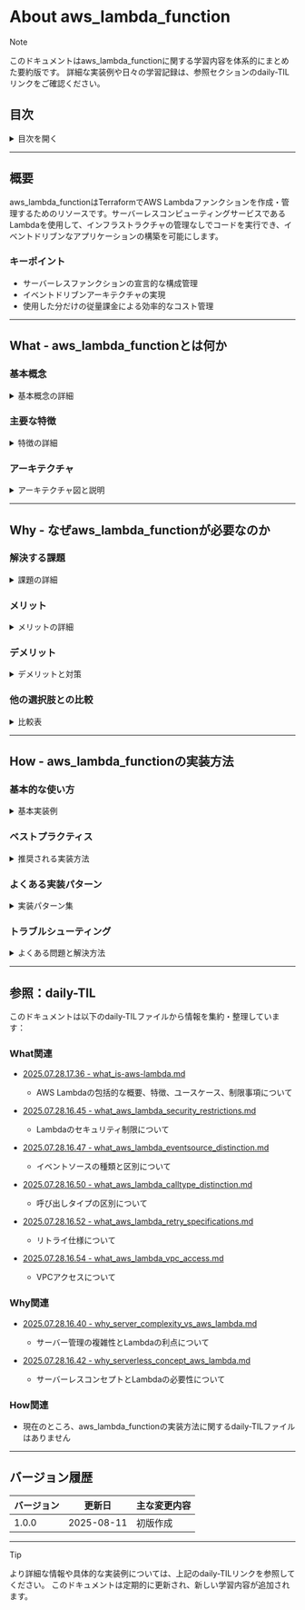 # About aws_lambda_function
<!-- このファイルはaws_lambda_functionに関する包括的な知識をまとめたものです -->
<!-- daily-TILから重要な内容を抽出・整理し、体系的にまとめています -->

> [!NOTE]
> このドキュメントはaws_lambda_functionに関する学習内容を体系的にまとめた要約版です。
> 詳細な実装例や日々の学習記録は、参照セクションのdaily-TILリンクをご確認ください。

## 目次

<details>
<summary>目次を開く</summary>

- [About aws_lambda_function](#about-aws_lambda_function)
  - [目次](#目次)
  - [概要](#概要)
    - [キーポイント](#キーポイント)
  - [What - aws_lambda_functionとは何か](#what---aws_lambda_functionとは何か)
    - [基本概念](#基本概念)
      - [定義](#定義)
      - [構成要素](#構成要素)
    - [主要な特徴](#主要な特徴)
    - [アーキテクチャ](#アーキテクチャ)
      - [レイヤー構成](#レイヤー構成)
      - [データフロー](#データフロー)
  - [Why - なぜaws_lambda_functionが必要なのか](#why---なぜaws_lambda_functionが必要なのか)
    - [解決する課題](#解決する課題)
      - [従来の問題点](#従来の問題点)
      - [aws_lambda_functionによる解決策](#aws_lambda_functionによる解決策)
    - [メリット](#メリット)
      - [ビジネス面のメリット](#ビジネス面のメリット)
      - [技術面のメリット](#技術面のメリット)
    - [デメリット](#デメリット)
    - [他の選択肢との比較](#他の選択肢との比較)
  - [How - aws_lambda_functionの実装方法](#how---aws_lambda_functionの実装方法)
    - [基本的な使い方](#基本的な使い方)
      - [セットアップ](#セットアップ)
      - [基本的な実装](#基本的な実装)
      - [実行例](#実行例)
    - [ベストプラクティス](#ベストプラクティス)
      - [1. コールドスタート対策](#1-コールドスタート対策)
      - [2. セキュアな環境変数管理](#2-セキュアな環境変数管理)
      - [3. 適切なエラーハンドリング](#3-適切なエラーハンドリング)
    - [よくある実装パターン](#よくある実装パターン)
      - [パターン1: API バックエンド](#パターン1-api-バックエンド)
      - [パターン2: S3イベント処理](#パターン2-s3イベント処理)
      - [パターン3: 定期実行バッチ](#パターン3-定期実行バッチ)
    - [トラブルシューティング](#トラブルシューティング)
      - [エラー1: InvalidParameterValueException](#エラー1-invalidparametervalueexception)
      - [エラー2: ResourceConflictException](#エラー2-resourceconflictexception)
      - [エラー3: CodeStorageExceededException](#エラー3-codestorageexceededexception)
  - [参照：daily-TIL](#参照daily-til)
    - [What関連](#what関連)
    - [Why関連](#why関連)
    - [How関連](#how関連)
  - [バージョン履歴](#バージョン履歴)

</details>

---

## 概要

aws_lambda_functionはTerraformでAWS Lambdaファンクションを作成・管理するためのリソースです。サーバーレスコンピューティングサービスであるLambdaを使用して、インフラストラクチャの管理なしでコードを実行でき、イベントドリブンなアプリケーションの構築を可能にします。

### キーポイント

- サーバーレスファンクションの宣言的な構成管理
- イベントドリブンアーキテクチャの実現
- 使用した分だけの従量課金による効率的なコスト管理

---

## What - aws_lambda_functionとは何か

### 基本概念

<details>
<summary>基本概念の詳細</summary>

aws_lambda_functionリソースは、AWS Lambda関数をTerraformで管理するためのリソースタイプです。サーバーのプロビジョニングや管理なしでコードを実行でき、必要な時にのみ起動して処理を行うサーバーレスコンピューティングを実現します。

#### 定義

aws_lambda_functionは、イベントに応答してコードを実行するサーバーレス関数を定義するTerraformリソースです。様々なAWSサービスやHTTPリクエストをトリガーとして、自動的にスケールしながらコードを実行します。

#### 構成要素

1. **関数コード**
   - 実行するアプリケーションロジック

2. **ランタイム環境**
   - Node.js、Python、Java、Go等のサポート

3. **実行設定**
   - メモリ、タイムアウト、環境変数など

</details>

### 主要な特徴

<details>
<summary>特徴の詳細</summary>

1. **自動スケーリング**
   - 同時実行数に基づいて自動的にスケール
   - 利点: トラフィックに応じた柔軟な対応

2. **イベントドリブン実行**
   - 多様なトリガーによる自動実行
   - 利点: リアクティブなアプリケーション構築

3. **従量課金モデル**
   - 実行時間とメモリ使用量に基づく課金
   - 利点: アイドル時のコストゼロ

</details>

### アーキテクチャ

<details>
<summary>アーキテクチャ図と説明</summary>

```mermaid
graph TB
    subgraph "Lambda Function Architecture"
        subgraph "Event Sources"
            API[API Gateway]
            S3[S3 Bucket]
            SQS[SQS Queue]
            Schedule[EventBridge Schedule]
            DDB[DynamoDB Streams]
        end
        
        subgraph "Lambda Service"
            LambdaFunc[Lambda Function]
            Runtime[Runtime Environment]
            Handler[Handler Code]
            
            subgraph "Configuration"
                Memory[Memory: 128MB-10GB]
                Timeout[Timeout: 1s-15min]
                EnvVars[Environment Variables]
                Layers[Lambda Layers]
            end
        end
        
        subgraph "Security"
            ExecutionRole[Execution Role]
            KMS[KMS Encryption]
            VPC[VPC Config]
        end
        
        subgraph "Destinations"
            CloudWatch[CloudWatch Logs]
            DLQ[Dead Letter Queue]
            Destinations[Event Destinations]
        end
    end
    
    API -->|Sync| LambdaFunc
    S3 -->|Async| LambdaFunc
    SQS -->|Poll| LambdaFunc
    Schedule -->|Trigger| LambdaFunc
    DDB -->|Stream| LambdaFunc
    
    LambdaFunc --> Runtime
    Runtime --> Handler
    
    ExecutionRole --> LambdaFunc
    KMS --> EnvVars
    VPC --> LambdaFunc
    
    LambdaFunc --> CloudWatch
    LambdaFunc -->|Failed| DLQ
    LambdaFunc -->|Success/Failure| Destinations
    
    style LambdaFunc fill:#FFE4B5
    style ExecutionRole fill:#90EE90
    style Handler fill:#87CEEB
```

#### レイヤー構成

- **イベントソース層**: 関数をトリガーする各種サービス
- **Lambda実行層**: 関数の実行環境と設定
- **セキュリティ層**: IAMロールとネットワーク設定

#### データフロー

1. イベントソースから関数がトリガーされる
2. Lambda実行環境でコードが実行される
3. 結果がCloudWatchログや宛先に送信される

</details>

---

## Why - なぜaws_lambda_functionが必要なのか

### 解決する課題

<details>
<summary>課題の詳細</summary>

#### 従来の問題点

1. **サーバー管理の負担**
   - 影響: インフラ管理に時間とリソースが必要
   - 例: EC2インスタンスのパッチ適用やスケーリング

2. **リソースの無駄**
   - 影響: アイドル時もコストが発生
   - 例: 夜間や週末の低トラフィック時

#### aws_lambda_functionによる解決策

- サーバーレスによるインフラ管理の削減
- 使用時のみの課金による効率的なコスト管理
- 自動スケーリングによる柔軟な対応

</details>

### メリット

<details>
<summary>メリットの詳細</summary>

#### ビジネス面のメリット

1. **コスト削減**
   - アイドル時のコストがゼロ
   - 100万リクエストまで無料枠

2. **生産性向上**
   - インフラ管理が不要
   - 開発に集中可能

3. **市場投入時間の短縮**
   - 迅速なデプロイメント
   - プロトタイピングの高速化

#### 技術面のメリット

1. **高可用性**
   - マルチAZ自動レプリケーション
   - 自動フェイルオーバー

2. **柔軟な統合**
   - 多数のAWSサービスとの連携
   - イベントドリブンアーキテクチャ

</details>

### デメリット

<details>
<summary>デメリットと対策</summary>

| デメリット | 影響 | 対策 |
|-----------|------|------|
| コールドスタート | 初回実行の遅延 | プロビジョンドコンカレンシー使用 |
| 実行時間制限 | 15分まで | 長時間処理はStep Functionsで分割 |
| ベンダーロックイン | AWS依存 | 標準的なランタイムとコード設計 |

</details>

### 他の選択肢との比較

<details>
<summary>比較表</summary>

| 項目 | Lambda | EC2 | Fargate |
|------|--------|-----|---------|
| 管理負荷 | なし | 高い | 中程度 |
| 起動時間 | ミリ秒 | 分単位 | 秒〜分 |
| 課金 | 使用時のみ | 常時 | タスク実行時 |
| 実行時間 | 最大15分 | 無制限 | 無制限 |

</details>

---

## How - aws_lambda_functionの実装方法

### 基本的な使い方

<details>
<summary>基本実装例</summary>

#### セットアップ

```hcl
# プロバイダーの設定
terraform {
  required_providers {
    aws = {
      source  = "hashicorp/aws"
      version = "~> 5.0"
    }
  }
}

provider "aws" {
  region = "ap-northeast-1"
}
```

#### 基本的な実装

```hcl
# Lambda関数のコードをZIP化
data "archive_file" "lambda_zip" {
  type        = "zip"
  source_dir  = "${path.module}/lambda_function"
  output_path = "${path.module}/lambda_function.zip"
}

# IAM実行ロール
resource "aws_iam_role" "lambda_role" {
  name = "${var.project_name}-lambda-role"

  assume_role_policy = jsonencode({
    Version = "2012-10-17"
    Statement = [{
      Action = "sts:AssumeRole"
      Effect = "Allow"
      Principal = {
        Service = "lambda.amazonaws.com"
      }
    }]
  })
}

# 基本的な実行ポリシーをアタッチ
resource "aws_iam_role_policy_attachment" "lambda_logs" {
  role       = aws_iam_role.lambda_role.name
  policy_arn = "arn:aws:iam::aws:policy/service-role/AWSLambdaBasicExecutionRole"
}

# Lambda関数
resource "aws_lambda_function" "example" {
  filename         = data.archive_file.lambda_zip.output_path
  function_name    = "${var.project_name}-function"
  role            = aws_iam_role.lambda_role.arn
  handler         = "index.handler"
  source_code_hash = data.archive_file.lambda_zip.output_base64sha256
  runtime         = "python3.9"
  memory_size     = 256
  timeout         = 60

  environment {
    variables = {
      ENVIRONMENT = var.environment
      LOG_LEVEL   = "INFO"
    }
  }

  tags = {
    Name        = "${var.project_name}-lambda"
    Environment = var.environment
  }
}
```

#### 実行例

```bash
# 初期化
terraform init

# 計画の確認
terraform plan

# 適用
terraform apply

# 関数のテスト実行
aws lambda invoke --function-name example-function output.json
```

</details>

### ベストプラクティス

<details>
<summary>推奨される実装方法</summary>

#### 1. コールドスタート対策

```hcl
# プロビジョンドコンカレンシーの設定
resource "aws_lambda_provisioned_concurrency_config" "example" {
  function_name                     = aws_lambda_function.example.function_name
  provisioned_concurrent_executions = 5
  qualifier                         = aws_lambda_function.example.version
}

# 環境変数でコネクション再利用
resource "aws_lambda_function" "optimized" {
  function_name = "${var.project_name}-optimized"
  # ... 他の設定 ...

  environment {
    variables = {
      # Node.jsでHTTP接続を再利用
      AWS_NODEJS_CONNECTION_REUSE_ENABLED = "1"
      # Pythonでboto3クライアントを再利用
      PYTHONUNBUFFERED = "1"
    }
  }

  # アーキテクチャの最適化（Graviton2）
  architectures = ["arm64"]
}
```

**理由**: 初回実行の遅延を削減し、パフォーマンスを向上

#### 2. セキュアな環境変数管理

```hcl
# KMSキーで環境変数を暗号化
resource "aws_kms_key" "lambda" {
  description = "Lambda environment variables encryption"
}

resource "aws_lambda_function" "secure" {
  function_name = "${var.project_name}-secure"
  # ... 他の設定 ...

  kms_key_arn = aws_kms_key.lambda.arn

  environment {
    variables = {
      # 非機密情報
      APP_ENV = var.environment
      # 機密情報はSecrets Managerから取得
      SECRET_ARN = aws_secretsmanager_secret.app_secret.arn
    }
  }
}

# Secrets Managerへのアクセス権限
resource "aws_iam_role_policy" "secrets_access" {
  role = aws_iam_role.lambda_role.id

  policy = jsonencode({
    Version = "2012-10-17"
    Statement = [{
      Effect = "Allow"
      Action = [
        "secretsmanager:GetSecretValue"
      ]
      Resource = aws_secretsmanager_secret.app_secret.arn
    }]
  })
}
```

**理由**: 機密情報の安全な管理とコンプライアンス対応

#### 3. 適切なエラーハンドリング

```hcl
# デッドレターキューの設定
resource "aws_sqs_queue" "dlq" {
  name = "${var.project_name}-lambda-dlq"
}

resource "aws_lambda_function" "with_dlq" {
  function_name = "${var.project_name}-with-dlq"
  # ... 他の設定 ...

  dead_letter_config {
    target_arn = aws_sqs_queue.dlq.arn
  }

  # 非同期実行の設定
  reserved_concurrent_executions = 100
}

# イベント宛先の設定
resource "aws_lambda_function_event_invoke_config" "example" {
  function_name = aws_lambda_function.with_dlq.function_name

  destination_config {
    on_success {
      destination = aws_sns_topic.success.arn
    }

    on_failure {
      destination = aws_sqs_queue.dlq.arn
    }
  }

  maximum_retry_attempts = 2
  maximum_event_age_in_seconds = 3600
}
```

**理由**: エラー時の適切な処理とデバッグの容易性

</details>

### よくある実装パターン

<details>
<summary>実装パターン集</summary>

#### パターン1: API バックエンド

**用途**: REST APIのバックエンド処理

```hcl
# API Gateway統合
resource "aws_lambda_function" "api_backend" {
  function_name = "${var.project_name}-api"
  runtime       = "nodejs18.x"
  handler       = "index.handler"
  # ... 他の設定 ...

  environment {
    variables = {
      TABLE_NAME = aws_dynamodb_table.api_data.name
      CORS_ORIGIN = var.allowed_origin
    }
  }
}

# API Gatewayの権限
resource "aws_lambda_permission" "api_gateway" {
  statement_id  = "AllowAPIGatewayInvoke"
  action        = "lambda:InvokeFunction"
  function_name = aws_lambda_function.api_backend.function_name
  principal     = "apigateway.amazonaws.com"
  source_arn    = "${aws_api_gateway_rest_api.example.execution_arn}/*/*"
}
```

#### パターン2: S3イベント処理

**用途**: アップロードされたファイルの処理

```hcl
resource "aws_lambda_function" "s3_processor" {
  function_name = "${var.project_name}-s3-processor"
  runtime       = "python3.9"
  handler       = "handler.process_file"
  memory_size   = 3008  # 画像処理用に増加
  timeout       = 300   # 5分
  # ... 他の設定 ...

  environment {
    variables = {
      DESTINATION_BUCKET = aws_s3_bucket.processed.id
      THUMBNAIL_SIZE = "300x300"
    }
  }
}

# S3バケットからの実行権限
resource "aws_lambda_permission" "allow_s3" {
  statement_id  = "AllowExecutionFromS3"
  action        = "lambda:InvokeFunction"
  function_name = aws_lambda_function.s3_processor.function_name
  principal     = "s3.amazonaws.com"
  source_arn    = aws_s3_bucket.uploads.arn
}

# S3イベント通知
resource "aws_s3_bucket_notification" "file_upload" {
  bucket = aws_s3_bucket.uploads.id

  lambda_function {
    lambda_function_arn = aws_lambda_function.s3_processor.arn
    events              = ["s3:ObjectCreated:*"]
    filter_prefix       = "uploads/"
    filter_suffix       = ".jpg"
  }
}
```

#### パターン3: 定期実行バッチ

**用途**: スケジュールされたバッチ処理

```hcl
resource "aws_lambda_function" "scheduled_batch" {
  function_name = "${var.project_name}-batch"
  runtime       = "python3.9"
  handler       = "batch.handler"
  memory_size   = 1024
  timeout       = 900  # 15分（最大）
  # ... 他の設定 ...

  environment {
    variables = {
      DATABASE_URL = var.database_url
      BATCH_SIZE   = "100"
    }
  }
}

# EventBridgeルール
resource "aws_cloudwatch_event_rule" "schedule" {
  name                = "${var.project_name}-batch-schedule"
  description         = "Trigger batch processing"
  schedule_expression = "rate(1 hour)"
}

resource "aws_cloudwatch_event_target" "lambda" {
  rule      = aws_cloudwatch_event_rule.schedule.name
  target_id = "LambdaTarget"
  arn       = aws_lambda_function.scheduled_batch.arn
}

resource "aws_lambda_permission" "allow_eventbridge" {
  statement_id  = "AllowExecutionFromEventBridge"
  action        = "lambda:InvokeFunction"
  function_name = aws_lambda_function.scheduled_batch.function_name
  principal     = "events.amazonaws.com"
  source_arn    = aws_cloudwatch_event_rule.schedule.arn
}
```

</details>

### トラブルシューティング

<details>
<summary>よくある問題と解決方法</summary>

#### エラー1: InvalidParameterValueException

**原因**: 無効なランタイムやハンドラー指定
**解決方法**:

```hcl
# 正しいランタイムとハンドラー形式
resource "aws_lambda_function" "valid" {
  # Pythonの場合
  runtime = "python3.9"  # サポートされているバージョン
  handler = "main.lambda_handler"  # ファイル名.関数名

  # Node.jsの場合
  # runtime = "nodejs18.x"
  # handler = "index.handler"  # ファイル名.エクスポート名
}
```

#### エラー2: ResourceConflictException

**原因**: 同じ名前の関数が既に存在
**解決方法**:

```hcl
# 一意な関数名を生成
resource "aws_lambda_function" "unique" {
  function_name = "${var.project_name}-${var.environment}-${data.aws_caller_identity.current.account_id}"
  # または
  function_name = "${var.project_name}-${random_id.function.hex}"
  # ... 他の設定 ...
}

resource "random_id" "function" {
  byte_length = 4
}
```

#### エラー3: CodeStorageExceededException

**原因**: アカウントのコードストレージ制限超過（75GB）
**解決方法**:

```hcl
# 古いバージョンの自動削除
resource "aws_lambda_function" "with_cleanup" {
  function_name = var.function_name
  # ... 他の設定 ...

  # 最新バージョンのみ保持
  publish = false
}

# またはS3からコードをデプロイ
resource "aws_lambda_function" "from_s3" {
  function_name = var.function_name
  s3_bucket     = aws_s3_bucket.lambda_code.id
  s3_key        = "lambda/${var.function_name}.zip"
  # ... 他の設定 ...
}
```

</details>

---

## 参照：daily-TIL

このドキュメントは以下のdaily-TILファイルから情報を集約・整理しています：

### What関連

- [2025.07.28.17.36 - what_is-aws-lambda.md](daily/2025.07.28.17.36_what_is-aws-lambda.md)
  - AWS Lambdaの包括的な概要、特徴、ユースケース、制限事項について

- [2025.07.28.16.45 - what_aws_lambda_security_restrictions.md](daily/2025.07.28.16.45_what_aws_lambda_security_restrictions.md)
  - Lambdaのセキュリティ制限について

- [2025.07.28.16.47 - what_aws_lambda_eventsource_distinction.md](daily/2025.07.28.16.47_what_aws_lambda_eventsource_distinction.md)
  - イベントソースの種類と区別について

- [2025.07.28.16.50 - what_aws_lambda_calltype_distinction.md](daily/2025.07.28.16.50_what_aws_lambda_calltype_distinction.md)
  - 呼び出しタイプの区別について

- [2025.07.28.16.52 - what_aws_lambda_retry_specifications.md](daily/2025.07.28.16.52_what_aws_lambda_retry_specifications.md)
  - リトライ仕様について

- [2025.07.28.16.54 - what_aws_lambda_vpc_access.md](daily/2025.07.28.16.54_what_aws_lambda_vpc_access.md)
  - VPCアクセスについて

### Why関連

- [2025.07.28.16.40 - why_server_complexity_vs_aws_lambda.md](daily/2025.07.28.16.40_why_server_complexity_vs_aws_lambda.md)
  - サーバー管理の複雑性とLambdaの利点について

- [2025.07.28.16.42 - why_serverless_concept_aws_lambda.md](daily/2025.07.28.16.42_why_serverless_concept_aws_lambda.md)
  - サーバーレスコンセプトとLambdaの必要性について

### How関連

- 現在のところ、aws_lambda_functionの実装方法に関するdaily-TILファイルはありません

---

## バージョン履歴

| バージョン | 更新日 | 主な変更内容 |
|-----------|---------|-------------|
| 1.0.0 | 2025-08-11 | 初版作成 |

---

> [!TIP]
> より詳細な情報や具体的な実装例については、上記のdaily-TILリンクを参照してください。
> このドキュメントは定期的に更新され、新しい学習内容が追加されます。